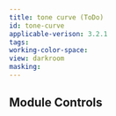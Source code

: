 ```yaml
---
title: tone curve (ToDo)
id: tone-curve
applicable-verison: 3.2.1
tags: 
working-color-space:  
view: darkroom
masking: 
---
```


## Module Controls

